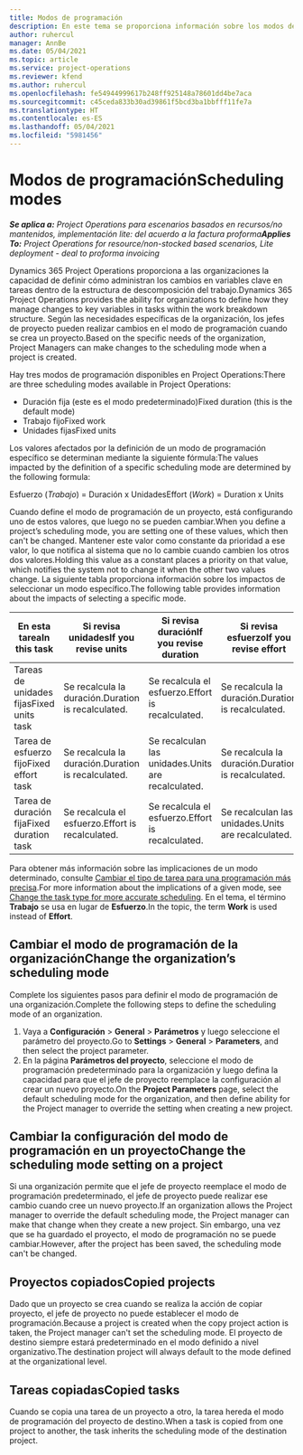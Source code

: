 ```yaml
---
title: Modos de programación
description: En este tema se proporciona información sobre los modos de programación.
author: ruhercul
manager: AnnBe
ms.date: 05/04/2021
ms.topic: article
ms.service: project-operations
ms.reviewer: kfend
ms.author: ruhercul
ms.openlocfilehash: fe54944999617b248ff925148a78601dd4be7aca
ms.sourcegitcommit: c45ceda833b30ad39861f5bcd3ba1bbfff11fe7a
ms.translationtype: HT
ms.contentlocale: es-ES
ms.lasthandoff: 05/04/2021
ms.locfileid: "5981456"
---
```

# <a name="scheduling-modes"></a><span data-ttu-id="7fc69-103">Modos de programación</span><span class="sxs-lookup"><span data-stu-id="7fc69-103">Scheduling modes</span></span>

<span data-ttu-id="7fc69-104">_**Se aplica a:** Project Operations para escenarios basados en recursos/no mantenidos, implementación lite: del acuerdo a la factura proforma_</span><span class="sxs-lookup"><span data-stu-id="7fc69-104">_**Applies To:** Project Operations for resource/non-stocked based scenarios, Lite deployment - deal to proforma invoicing_</span></span>


<span data-ttu-id="7fc69-105">Dynamics 365 Project Operations proporciona a las organizaciones la capacidad de definir cómo administran los cambios en variables clave en tareas dentro de la estructura de descomposición del trabajo.</span><span class="sxs-lookup"><span data-stu-id="7fc69-105">Dynamics 365 Project Operations provides the ability for organizations to define how they manage changes to key variables in tasks within the work breakdown structure.</span></span> <span data-ttu-id="7fc69-106">Según las necesidades específicas de la organización, los jefes de proyecto pueden realizar cambios en el modo de programación cuando se crea un proyecto.</span><span class="sxs-lookup"><span data-stu-id="7fc69-106">Based on the specific needs of the organization, Project Managers can make changes to the scheduling mode when a project is created.</span></span>

<span data-ttu-id="7fc69-107">Hay tres modos de programación disponibles en Project Operations:</span><span class="sxs-lookup"><span data-stu-id="7fc69-107">There are three scheduling modes available in Project Operations:</span></span>

  - <span data-ttu-id="7fc69-108">Duración fija (este es el modo predeterminado)</span><span class="sxs-lookup"><span data-stu-id="7fc69-108">Fixed duration (this is the default mode)</span></span>
  - <span data-ttu-id="7fc69-109">Trabajo fijo</span><span class="sxs-lookup"><span data-stu-id="7fc69-109">Fixed work</span></span>
  - <span data-ttu-id="7fc69-110">Unidades fijas</span><span class="sxs-lookup"><span data-stu-id="7fc69-110">Fixed units</span></span>

<span data-ttu-id="7fc69-111">Los valores afectados por la definición de un modo de programación específico se determinan mediante la siguiente fórmula:</span><span class="sxs-lookup"><span data-stu-id="7fc69-111">The values impacted by the definition of a specific scheduling mode are determined by the following formula:</span></span>

  <span data-ttu-id="7fc69-112">Esfuerzo (*Trabajo*) = Duración x Unidades</span><span class="sxs-lookup"><span data-stu-id="7fc69-112">Effort (*Work*) = Duration x Units</span></span>

<span data-ttu-id="7fc69-113">Cuando define el modo de programación de un proyecto, está configurando uno de estos valores, que luego no se pueden cambiar.</span><span class="sxs-lookup"><span data-stu-id="7fc69-113">When you define a project’s scheduling mode, you are setting one of these values, which then can't be changed.</span></span> <span data-ttu-id="7fc69-114">Mantener este valor como constante da prioridad a ese valor, lo que notifica al sistema que no lo cambie cuando cambien los otros dos valores.</span><span class="sxs-lookup"><span data-stu-id="7fc69-114">Holding this value as a constant places a priority on that value, which notifies the system not to change it when the other two values change.</span></span> <span data-ttu-id="7fc69-115">La siguiente tabla proporciona información sobre los impactos de seleccionar un modo específico.</span><span class="sxs-lookup"><span data-stu-id="7fc69-115">The following table provides information about the impacts of selecting a specific mode.</span></span>

| <span data-ttu-id="7fc69-116">**En esta tarea**</span><span class="sxs-lookup"><span data-stu-id="7fc69-116">**In this task**</span></span>             | <span data-ttu-id="7fc69-117">**Si revisa unidades**</span><span class="sxs-lookup"><span data-stu-id="7fc69-117">**If you revise units**</span></span>   | <span data-ttu-id="7fc69-118">**Si revisa duración**</span><span class="sxs-lookup"><span data-stu-id="7fc69-118">**If you revise duration**</span></span> | <span data-ttu-id="7fc69-119">**Si revisa esfuerzo**</span><span class="sxs-lookup"><span data-stu-id="7fc69-119">**If you revise effort**</span></span>  |
|----------------------|---------------------------|----------------------------|---------------------------|
| <span data-ttu-id="7fc69-120">Tareas de unidades fijas</span><span class="sxs-lookup"><span data-stu-id="7fc69-120">Fixed units task</span></span>     | <span data-ttu-id="7fc69-121">Se recalcula la duración.</span><span class="sxs-lookup"><span data-stu-id="7fc69-121">Duration is recalculated.</span></span> | <span data-ttu-id="7fc69-122">Se recalcula el esfuerzo.</span><span class="sxs-lookup"><span data-stu-id="7fc69-122">Effort is recalculated.</span></span>    | <span data-ttu-id="7fc69-123">Se recalcula la duración.</span><span class="sxs-lookup"><span data-stu-id="7fc69-123">Duration is recalculated.</span></span> |
| <span data-ttu-id="7fc69-124">Tarea de esfuerzo fijo</span><span class="sxs-lookup"><span data-stu-id="7fc69-124">Fixed effort task</span></span>    | <span data-ttu-id="7fc69-125">Se recalcula la duración.</span><span class="sxs-lookup"><span data-stu-id="7fc69-125">Duration is recalculated.</span></span> | <span data-ttu-id="7fc69-126">Se recalculan las unidades.</span><span class="sxs-lookup"><span data-stu-id="7fc69-126">Units are recalculated.</span></span>    | <span data-ttu-id="7fc69-127">Se recalcula la duración.</span><span class="sxs-lookup"><span data-stu-id="7fc69-127">Duration is recalculated.</span></span> |
| <span data-ttu-id="7fc69-128">Tarea de duración fija</span><span class="sxs-lookup"><span data-stu-id="7fc69-128">Fixed duration task</span></span>  | <span data-ttu-id="7fc69-129">Se recalcula el esfuerzo.</span><span class="sxs-lookup"><span data-stu-id="7fc69-129">Effort is recalculated.</span></span>   | <span data-ttu-id="7fc69-130">Se recalcula el esfuerzo.</span><span class="sxs-lookup"><span data-stu-id="7fc69-130">Effort is recalculated.</span></span>    | <span data-ttu-id="7fc69-131">Se recalculan las unidades.</span><span class="sxs-lookup"><span data-stu-id="7fc69-131">Units are recalculated.</span></span>   |

<span data-ttu-id="7fc69-132">Para obtener más información sobre las implicaciones de un modo determinado, consulte [Cambiar el tipo de tarea para una programación más precisa](https://support.microsoft.com/en-us/office/change-the-task-type-for-more-accurate-scheduling-b0b969ad-45bc-4e9e-8967-435587548a72).</span><span class="sxs-lookup"><span data-stu-id="7fc69-132">For more information about the implications of a given mode, see [Change the task type for more accurate scheduling](https://support.microsoft.com/en-us/office/change-the-task-type-for-more-accurate-scheduling-b0b969ad-45bc-4e9e-8967-435587548a72).</span></span> <span data-ttu-id="7fc69-133">En el tema, el término **Trabajo** se usa en lugar de **Esfuerzo**.</span><span class="sxs-lookup"><span data-stu-id="7fc69-133">In the topic, the term **Work** is used instead of **Effort**.</span></span>

## <a name="change-the-organizations-scheduling-mode"></a><span data-ttu-id="7fc69-134">Cambiar el modo de programación de la organización</span><span class="sxs-lookup"><span data-stu-id="7fc69-134">Change the organization’s scheduling mode</span></span>

<span data-ttu-id="7fc69-135">Complete los siguientes pasos para definir el modo de programación de una organización.</span><span class="sxs-lookup"><span data-stu-id="7fc69-135">Complete the following steps to define the scheduling mode of an organization.</span></span>

1. <span data-ttu-id="7fc69-136">Vaya a **Configuración** \> **General** \> **Parámetros** y luego seleccione el parámetro del proyecto.</span><span class="sxs-lookup"><span data-stu-id="7fc69-136">Go to **Settings** \> **General** \> **Parameters**, and then select the project parameter.</span></span> 
2. <span data-ttu-id="7fc69-137">En la página **Parámetros del proyecto**, seleccione el modo de programación predeterminado para la organización y luego defina la capacidad para que el jefe de proyecto reemplace la configuración al crear un nuevo proyecto.</span><span class="sxs-lookup"><span data-stu-id="7fc69-137">On the **Project Parameters** page, select the default scheduling mode for the organization, and then define ability for the Project manager to override the setting when creating a new project.</span></span>

## <a name="change-the-scheduling-mode-setting-on-a-project"></a><span data-ttu-id="7fc69-138">Cambiar la configuración del modo de programación en un proyecto</span><span class="sxs-lookup"><span data-stu-id="7fc69-138">Change the scheduling mode setting on a project</span></span>

<span data-ttu-id="7fc69-139">Si una organización permite que el jefe de proyecto reemplace el modo de programación predeterminado, el jefe de proyecto puede realizar ese cambio cuando cree un nuevo proyecto.</span><span class="sxs-lookup"><span data-stu-id="7fc69-139">If an organization allows the Project manager to override the default scheduling mode, the Project manager can make that change when they create a new project.</span></span> <span data-ttu-id="7fc69-140">Sin embargo, una vez que se ha guardado el proyecto, el modo de programación no se puede cambiar.</span><span class="sxs-lookup"><span data-stu-id="7fc69-140">However, after the project has been saved, the scheduling mode can't be changed.</span></span>

## <a name="copied-projects"></a><span data-ttu-id="7fc69-141">Proyectos copiados</span><span class="sxs-lookup"><span data-stu-id="7fc69-141">Copied projects</span></span>

<span data-ttu-id="7fc69-142">Dado que un proyecto se crea cuando se realiza la acción de copiar proyecto, el jefe de proyecto no puede establecer el modo de programación.</span><span class="sxs-lookup"><span data-stu-id="7fc69-142">Because a project is created when the copy project action is taken, the Project manager can't set the scheduling mode.</span></span> <span data-ttu-id="7fc69-143">El proyecto de destino siempre estará predeterminado en el modo definido a nivel organizativo.</span><span class="sxs-lookup"><span data-stu-id="7fc69-143">The destination project will always default to the mode defined at the organizational level.</span></span>

## <a name="copied-tasks"></a><span data-ttu-id="7fc69-144">Tareas copiadas</span><span class="sxs-lookup"><span data-stu-id="7fc69-144">Copied tasks</span></span>

<span data-ttu-id="7fc69-145">Cuando se copia una tarea de un proyecto a otro, la tarea hereda el modo de programación del proyecto de destino.</span><span class="sxs-lookup"><span data-stu-id="7fc69-145">When a task is copied from one project to another, the task inherits the scheduling mode of the destination project.</span></span>
